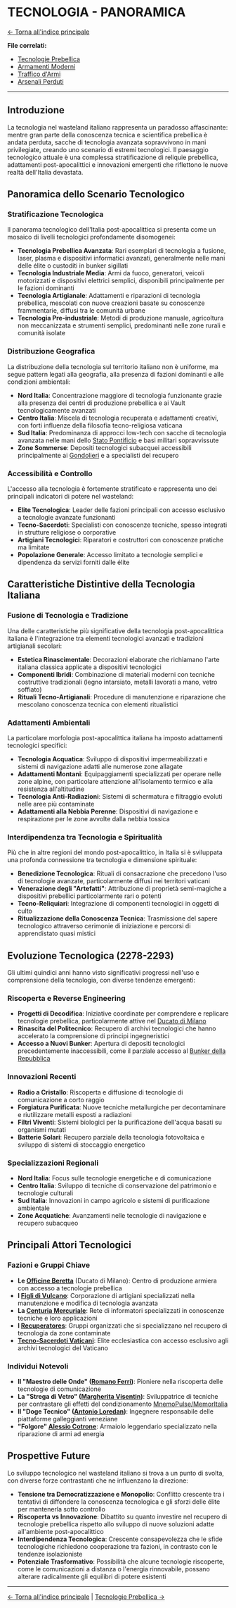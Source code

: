 # TECNOLOGIA - PANORAMICA

[← Torna all'indice principale](../01-Indice/01.0-indice-principale.md)

**File correlati:**
- [Tecnologie Prebellica](../08-Tecnologia/08.1-tecnologie-prebellica.md)
- [Armamenti Moderni](../08-Tecnologia/08.2-armamenti-moderni.md)
- [Traffico d'Armi](../08-Tecnologia/08.3-traffico-armi.md)
- [Arsenali Perduti](../08-Tecnologia/08.4-arsenali-perduti.md)

---

## Introduzione

La tecnologia nel wasteland italiano rappresenta un paradosso affascinante: mentre gran parte della conoscenza tecnica e scientifica prebellica è andata perduta, sacche di tecnologia avanzata sopravvivono in mani privilegiate, creando uno scenario di estremi tecnologici. Il paesaggio tecnologico attuale è una complessa stratificazione di reliquie prebellica, adattamenti post-apocalittici e innovazioni emergenti che riflettono le nuove realtà dell'Italia devastata.

## Panoramica dello Scenario Tecnologico

### Stratificazione Tecnologica

Il panorama tecnologico dell'Italia post-apocalittica si presenta come un mosaico di livelli tecnologici profondamente disomogenei:

- **Tecnologia Prebellica Avanzata**: Rari esemplari di tecnologia a fusione, laser, plasma e dispositivi informatici avanzati, generalmente nelle mani delle élite o custoditi in bunker sigillati
- **Tecnologia Industriale Media**: Armi da fuoco, generatori, veicoli motorizzati e dispositivi elettrici semplici, disponibili principalmente per le fazioni dominanti
- **Tecnologia Artigianale**: Adattamenti e riparazioni di tecnologia prebellica, mescolati con nuove creazioni basate su conoscenze frammentarie, diffusi tra le comunità urbane
- **Tecnologia Pre-industriale**: Metodi di produzione manuale, agricoltura non meccanizzata e strumenti semplici, predominanti nelle zone rurali e comunità isolate

### Distribuzione Geografica

La distribuzione della tecnologia sul territorio italiano non è uniforme, ma segue pattern legati alla geografia, alla presenza di fazioni dominanti e alle condizioni ambientali:

- **Nord Italia**: Concentrazione maggiore di tecnologia funzionante grazie alla presenza dei centri di produzione prebellica e ai Vault tecnologicamente avanzati
- **Centro Italia**: Miscela di tecnologia recuperata e adattamenti creativi, con forti influenze della filosofia tecno-religiosa vaticana
- **Sud Italia**: Predominanza di approcci low-tech con sacche di tecnologia avanzata nelle mani dello [Stato Pontificio](../05-Fazioni/05.1-stato-pontificio.md) e basi militari sopravvissute
- **Zone Sommerse**: Depositi tecnologici subacquei accessibili principalmente ai [Gondolieri](../07-Creature/07.2-gondolieri.md) e a specialisti del recupero

### Accessibilità e Controllo

L'accesso alla tecnologia è fortemente stratificato e rappresenta uno dei principali indicatori di potere nel wasteland:

- **Elite Tecnologica**: Leader delle fazioni principali con accesso esclusivo a tecnologie avanzate funzionanti
- **Tecno-Sacerdoti**: Specialisti con conoscenze tecniche, spesso integrati in strutture religiose o corporative
- **Artigiani Tecnologici**: Riparatori e costruttori con conoscenze pratiche ma limitate
- **Popolazione Generale**: Accesso limitato a tecnologie semplici e dipendenza da servizi forniti dalle élite

## Caratteristiche Distintive della Tecnologia Italiana

### Fusione di Tecnologia e Tradizione

Una delle caratteristiche più significative della tecnologia post-apocalittica italiana è l'integrazione tra elementi tecnologici avanzati e tradizioni artigianali secolari:

- **Estetica Rinascimentale**: Decorazioni elaborate che richiamano l'arte italiana classica applicate a dispositivi tecnologici
- **Componenti Ibridi**: Combinazione di materiali moderni con tecniche costruttive tradizionali (legno intarsiato, metalli lavorati a mano, vetro soffiato)
- **Rituali Tecno-Artigianali**: Procedure di manutenzione e riparazione che mescolano conoscenza tecnica con elementi ritualistici

### Adattamenti Ambientali

La particolare morfologia post-apocalittica italiana ha imposto adattamenti tecnologici specifici:

- **Tecnologia Acquatica**: Sviluppo di dispositivi impermeabilizzati e sistemi di navigazione adatti alle numerose zone allagate
- **Adattamenti Montani**: Equipaggiamenti specializzati per operare nelle zone alpine, con particolare attenzione all'isolamento termico e alla resistenza all'altitudine
- **Tecnologia Anti-Radiazioni**: Sistemi di schermatura e filtraggio evoluti nelle aree più contaminate
- **Adattamenti alla Nebbia Perenne**: Dispositivi di navigazione e respirazione per le zone avvolte dalla nebbia tossica

### Interdipendenza tra Tecnologia e Spiritualità

Più che in altre regioni del mondo post-apocalittico, in Italia si è sviluppata una profonda connessione tra tecnologia e dimensione spirituale:

- **Benedizione Tecnologica**: Rituali di consacrazione che precedono l'uso di tecnologie avanzate, particolarmente diffusi nei territori vaticani
- **Venerazione degli "Artefatti"**: Attribuzione di proprietà semi-magiche a dispositivi prebellici particolarmente rari o potenti
- **Tecno-Reliquiari**: Integrazione di componenti tecnologici in oggetti di culto
- **Ritualizzazione della Conoscenza Tecnica**: Trasmissione del sapere tecnologico attraverso cerimonie di iniziazione e percorsi di apprendistato quasi mistici

## Evoluzione Tecnologica (2278-2293)

Gli ultimi quindici anni hanno visto significativi progressi nell'uso e comprensione della tecnologia, con diverse tendenze emergenti:

### Riscoperta e Reverse Engineering

- **Progetti di Decodifica**: Iniziative coordinate per comprendere e replicare tecnologie prebellica, particolarmente attive nel [Ducato di Milano](../05-Fazioni/05.2-citta-stato-nord.md#ducato-di-milano)
- **Rinascita del Politecnico**: Recupero di archivi tecnologici che hanno accelerato la comprensione di principi ingegneristici
- **Accesso a Nuovi Bunker**: Apertura di depositi tecnologici precedentemente inaccessibili, come il parziale accesso al [Bunker della Repubblica](../08-Tecnologia/08.4-arsenali-perduti.md#il-bunker-della-repubblica)

### Innovazioni Recenti

- **Radio a Cristallo**: Riscoperta e diffusione di tecnologie di comunicazione a corto raggio
- **Forgiatura Purificata**: Nuove tecniche metallurgiche per decontaminare e riutilizzare metalli esposti a radiazioni
- **Filtri Viventi**: Sistemi biologici per la purificazione dell'acqua basati su organismi mutati
- **Batterie Solari**: Recupero parziale della tecnologia fotovoltaica e sviluppo di sistemi di stoccaggio energetico

### Specializzazioni Regionali

- **Nord Italia**: Focus sulle tecnologie energetiche e di comunicazione
- **Centro Italia**: Sviluppo di tecniche di conservazione del patrimonio e tecnologie culturali
- **Sud Italia**: Innovazioni in campo agricolo e sistemi di purificazione ambientale
- **Zone Acquatiche**: Avanzamenti nelle tecnologie di navigazione e recupero subacqueo

## Principali Attori Tecnologici

### Fazioni e Gruppi Chiave

- **Le [Officine Beretta](../08-Tecnologia/08.2-armamenti-moderni.md#le-officine-beretta-ducato-di-milano)** (Ducato di Milano): Centro di produzione armiera con accesso a tecnologie prebellica
- **I [Figli di Vulcano](../08-Tecnologia/08.2-armamenti-moderni.md#i-figli-di-vulcano)**: Corporazione di artigiani specializzati nella manutenzione e modifica di tecnologia avanzata
- **La [Centuria Mercuriale](../08-Tecnologia/08.3-traffico-armi.md#la-centuria-mercuriale)**: Rete di informatori specializzati in conoscenze tecniche e loro applicazioni
- **I [Recuperatores](../08-Tecnologia/08.3-traffico-armi.md#i-recuperatores)**: Gruppi organizzati che si specializzano nel recupero di tecnologia da zone contaminate
- **[Tecno-Sacerdoti Vaticani](../08-Tecnologia/08.2-armamenti-moderni.md#tecno-sacerdoti-dellarsenale)**: Elite ecclesiastica con accesso esclusivo agli archivi tecnologici del Vaticano

### Individui Notevoli

- **Il "Maestro delle Onde" ([Romano Ferri](../10-Eventi/10.3-sviluppi-tecnologici.md#innovatori-notevoli))**: Pioniere nella riscoperta delle tecnologie di comunicazione
- **La "Strega di Vetro" ([Margherita Visentin](../10-Eventi/10.3-sviluppi-tecnologici.md#innovatori-notevoli))**: Sviluppatrice di tecniche per contrastare gli effetti del condizionamento [MnemoPulse/MemorItalia](../09-Vault/09.4-controllo-mentale.md)
- **Il "Doge Tecnico" ([Antonio Loredan](../06-Luoghi/06.2-venezia.md#figure-di-rilievo))**: Ingegnere responsabile delle piattaforme galleggianti veneziane
- **"Folgore" [Alessio Cotrone](../10-Eventi/10.3-sviluppi-tecnologici.md#innovatori-notevoli)**: Armaiolo leggendario specializzato nella riparazione di armi ad energia

## Prospettive Future

Lo sviluppo tecnologico nel wasteland italiano si trova a un punto di svolta, con diverse forze contrastanti che ne influenzano la direzione:

- **Tensione tra Democratizzazione e Monopolio**: Conflitto crescente tra i tentativi di diffondere la conoscenza tecnologica e gli sforzi delle élite per mantenerla sotto controllo
- **Riscoperta vs Innovazione**: Dibattito su quanto investire nel recupero di tecnologie prebellica rispetto allo sviluppo di nuove soluzioni adatte all'ambiente post-apocalittico
- **Interdipendenza Tecnologica**: Crescente consapevolezza che le sfide tecnologiche richiedono cooperazione tra fazioni, in contrasto con le tendenze isolazioniste
- **Potenziale Trasformativo**: Possibilità che alcune tecnologie riscoperte, come le comunicazioni a distanza o l'energia rinnovabile, possano alterare radicalmente gli equilibri di potere esistenti

---

[← Torna all'indice principale](../01-Indice/01.0-indice-principale.md) | [Tecnologie Prebellica →](../08-Tecnologia/08.1-tecnologie-prebellica.md)